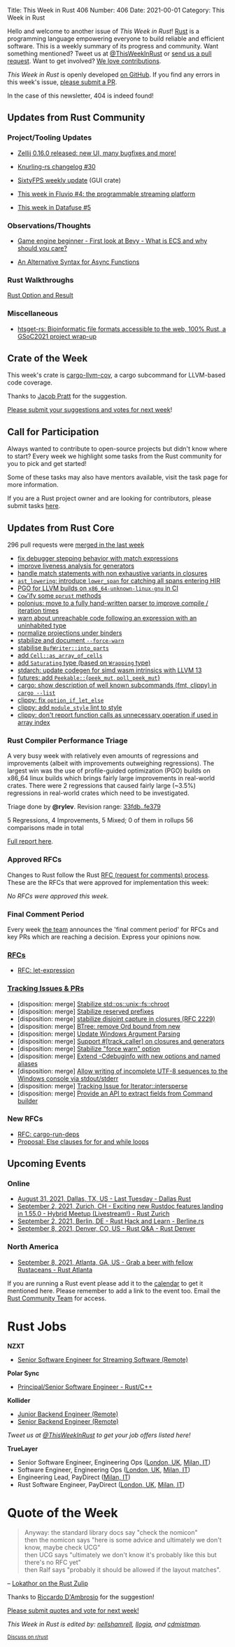 Title: This Week in Rust 406
Number: 406
Date: 2021-00-01
Category: This Week in Rust

Hello and welcome to another issue of *This Week in Rust*!
[Rust](http://rust-lang.org) is a programming language empowering everyone to build reliable and efficient software.
This is a weekly summary of its progress and community.
Want something mentioned? Tweet us at [@ThisWeekInRust](https://twitter.com/ThisWeekInRust) or [send us a pull request](https://github.com/rust-lang/this-week-in-rust).
Want to get involved? [We love contributions](https://github.com/rust-lang/rust/blob/master/CONTRIBUTING.md).

*This Week in Rust* is openly developed [on GitHub](https://github.com/rust-lang/this-week-in-rust).
If you find any errors in this week's issue, [please submit a PR](https://github.com/rust-lang/this-week-in-rust/pulls).

In the case of this newsletter, 404 is indeed found!

## Updates from Rust Community

### Project/Tooling Updates
* [Zellij 0.16.0 released: new UI, many bugfixes and more!](https://zellij.dev/news/new-ui/)
- [Knurling-rs changelog #30](https://ferrous-systems.com/blog/knurling-changelog-30/)
* [SixtyFPS weekly update](https://sixtyfps.io/thisweek/2021-08-30.html) (GUI crate)
- [This week in Fluvio #4: the programmable streaming platform](https://www.fluvio.io/news/this-week-in-fluvio-0004/)

* [This week in Datafuse #5](https://datafuselabs.github.io/weekly/2021-09-01-datafuse-weekly/)

### Observations/Thoughts
* [Game engine beginner - First look at Bevy - What is ECS and why should you care?](https://radim.xyz/project/agent_tag_bevy/)

- [An Alternative Syntax for Async Functions](https://ibraheem.ca/writings/an-alternative-async-fn-syntax/)

### Rust Walkthroughs

[Rust Option and Result](https://saidvandeklundert.net/learn/2021-09-01-rust-option-and-result/)
### Miscellaneous

* [htsget-rs: Bioinformatic file formats accessible to the web, 100% Rust, a GSoC2021 project wrap-up](https://umccr.org/blog/htsget-rs/)

## Crate of the Week

This week's crate is [cargo-llvm-cov](https://github.com/taiki-e/cargo-llvm-cov), a cargo subcommand for LLVM-based code coverage.

Thanks to [Jacob Pratt](https://users.rust-lang.org/t/crate-of-the-week/2704/948) for the suggestion.

[Please submit your suggestions and votes for next week][submit_crate]!

[submit_crate]: https://users.rust-lang.org/t/crate-of-the-week/2704

## Call for Participation

Always wanted to contribute to open-source projects but didn't know where to start?
Every week we highlight some tasks from the Rust community for you to pick and get started!

Some of these tasks may also have mentors available, visit the task page for more information.

If you are a Rust project owner and are looking for contributors, please submit tasks [here][guidelines].

[guidelines]: https://users.rust-lang.org/t/twir-call-for-participation/4821

## Updates from Rust Core

296 pull requests were [merged in the last week][merged]

[merged]: https://github.com/search?q=is%3Apr+org%3Arust-lang+is%3Amerged+merged%3A2021-08-23..2021-08-30

* [fix debugger stepping behavior with match expressions](https://github.com/rust-lang/rust/pull/87832)
* [improve liveness analysis for generators](https://github.com/rust-lang/rust/pull/84333)
* [handle match statements with non exhaustive variants in closures](https://github.com/rust-lang/rust/pull/88280)
* [`ast_lowering`: introduce `lower_span` for catching all spans entering HIR](https://github.com/rust-lang/rust/pull/88208)
* [PGO for LLVM builds on `x86_64-unknown-linux-gnu` in CI](https://github.com/rust-lang/rust/pull/88069)
* [`Cow`'ify some `pprust` methods](https://github.com/rust-lang/rust/pull/88262)
* [polonius: move to a fully hand-written parser to improve compile / iteration times](https://github.com/rust-lang/polonius/pull/173)
* [warn about unreachable code following an expression with an uninhabited type](https://github.com/rust-lang/rust/pull/85556)
* [normalize projections under binders](https://github.com/rust-lang/rust/pull/85499)
* [stabilize and document `--force-warn`](https://github.com/rust-lang/rust/pull/87472)
* [stabilise `BufWriter::into_parts`](https://github.com/rust-lang/rust/pull/88299)
* [add `Cell::as_array_of_cells`](https://github.com/rust-lang/rust/pull/87944)
* [add `Saturating` type (based on `Wrapping` type)](https://github.com/rust-lang/rust/pull/87921)
* [stdarch: update codegen for simd wasm intrinsics with LLVM 13](https://github.com/rust-lang/stdarch/pull/1203)
* [futures: add `Peekable::`{`peek_mut`, `poll_peek_mut`}](https://github.com/rust-lang/futures-rs/pull/2488)
* [cargo: show description of well known subcommands (fmt, clippy) in `cargo --list`](https://github.com/rust-lang/cargo/pull/9848)
* [clippy: fix `option_if_let_else`](https://github.com/rust-lang/rust-clippy/pull/7573)
* [clippy: add `module_style` lint to style](https://github.com/rust-lang/rust-clippy/pull/7543)
* [clippy: don't report function calls as unnecessary operation if used in array index](https://github.com/rust-lang/rust-clippy/pull/7453)

### Rust Compiler Performance Triage

A very busy week with relatively even amounts of regressions and improvements (albeit with improvements outweighing regressions). The largest win was the use of profile-guided optimization (PGO) builds on x86_64 linux builds which brings fairly large improvements in real-world crates. There were 2 regressions that caused fairly large (~3.5%) regressions in real-world crates which need to be investigated.

Triage done by **@rylev**.
Revision range: [33fdb..fe379](https://perf.rust-lang.org/?start=33fdb797f59421c7bbecaa4588ed5d7a31a9494a&end=fe37929e4cba2c5c21e6805805769630c736bc3d&absolute=false&stat=instructions%3Au)

5 Regressions, 4 Improvements, 5 Mixed; 0 of them in rollups
56 comparisons made in total

[Full report here](https://github.com/rust-lang/rustc-perf/blob/master/triage/2021-09-01.md).

### Approved RFCs

Changes to Rust follow the Rust [RFC (request for comments) process](https://github.com/rust-lang/rfcs#rust-rfcs). These
are the RFCs that were approved for implementation this week:

*No RFCs were approved this week.*

### Final Comment Period

Every week [the team](https://www.rust-lang.org/team.html) announces the
'final comment period' for RFCs and key PRs which are reaching a
decision. Express your opinions now.

### [RFCs](https://github.com/rust-lang/rfcs/labels/final-comment-period)

* [RFC: let-expression](https://github.com/rust-lang/rfcs/pull/3159)

### [Tracking Issues & PRs](https://github.com/rust-lang/rust/labels/final-comment-period)

* [disposition: merge] [Stabilize std::os::unix::fs::chroot](https://github.com/rust-lang/rust/pull/88177)
* [disposition: merge] [Stabilize reserved prefixes](https://github.com/rust-lang/rust/issues/88140)
* [disposition: merge] [stabilize disjoint capture in closures (RFC 2229)](https://github.com/rust-lang/rust/issues/88126)
* [disposition: merge] [BTree: remove Ord bound from new](https://github.com/rust-lang/rust/pull/88040)
* [disposition: merge] [Update Windows Argument Parsing](https://github.com/rust-lang/rust/pull/87580)
* [disposition: merge] [Support #[track_caller] on closures and generators](https://github.com/rust-lang/rust/pull/87064)
* [disposition: merge] [Stabilize "force warn" option](https://github.com/rust-lang/rust/issues/86516)
* [disposition: merge] [Extend -Cdebuginfo with new options and named aliases](https://github.com/rust-lang/rust/pull/83947)
* [disposition: merge] [Allow writing of incomplete UTF-8 sequences to the Windows console via stdout/stderr](https://github.com/rust-lang/rust/pull/83342)
* [disposition: merge] [Tracking Issue for Iterator::intersperse](https://github.com/rust-lang/rust/issues/79524)
* [disposition: merge] [Provide an API to extract fields from Command builder](https://github.com/rust-lang/rust/issues/44434)

### New RFCs

* [RFC: cargo-run-deps](https://github.com/rust-lang/rfcs/pull/3168)
* [Proposal: Else clauses for for and while loops](https://github.com/rust-lang/rfcs/pull/3163)

## Upcoming Events

### Online

* [August 31, 2021, Dallas, TX, US - Last Tuesday - Dallas Rust](https://www.meetup.com/Dallas-Rust/)
* [September 2, 2021, Zurich, CH - Exciting new Rustdoc features landing in 1.55.0 - Hybrid Meetup (Livestream!) - Rust Zurich](https://www.meetup.com/Rust-Zurich/events/280295950/)
* [September 2, 2021, Berlin, DE - Rust Hack and Learn - Berline.rs](https://berline.rs/)
* [September 8, 2021, Denver, CO, US - Rust Q&A - Rust Denver](https://www.meetup.com/Rust-Boulder-Denver/events/279407152/)

### North America

* [September 8, 2021, Atlanta, GA, US - Grab a beer with fellow Rustaceans - Rust Atlanta](https://www.meetup.com/Rust-ATL/events/lhpkmsyccmblb/)

If you are running a Rust event please add it to the [calendar] to get
it mentioned here. Please remember to add a link to the event too.
Email the [Rust Community Team][community] for access.

[calendar]: https://www.google.com/calendar/embed?src=apd9vmbc22egenmtu5l6c5jbfc%40group.calendar.google.com
[community]: mailto:community-team@rust-lang.org

# Rust Jobs

**NZXT**

* [Senior Software Engineer for Streaming Software (Remote)](https://nzxt.bamboohr.com/jobs/view.php?id=317)

**Polar Sync**

* [Principal/Senior Software Engineer - Rust/C++](https://polarsync.breezy.hr/p/0c1d3630d39d)

**Kollider**

* [Junior Backend Engineer (Remote)](https://kollider.homerun.co/junior-backend-engineer/en)
* [Senior Backend Engineer (Remote)](https://kollider.homerun.co/senior-backend-engineer/en)

*Tweet us at [@ThisWeekInRust](https://twitter.com/ThisWeekInRust) to get your job offers listed here!*

**TrueLayer**

* Senior Software Engineer, Engineering Ops ([London, UK](https://apply.workable.com/truelayer/j/0AAB4A80C1/), [Milan, IT](https://apply.workable.com/truelayer/j/9C3654A7BF/))
* Software Engineer, Engineering Ops ([London, UK](https://apply.workable.com/truelayer/j/920145EAFA/), [Milan, IT](https://apply.workable.com/truelayer/j/BD3F858CA7/))
* Engineering Lead, PayDirect ([Milan, IT](https://apply.workable.com/truelayer/j/9564797E78/))
* Rust Software Engineer, PayDirect ([London, UK](https://apply.workable.com/truelayer/j/C554AC0559/), [Milan, IT](https://apply.workable.com/truelayer/j/ED53901B8A/))

# Quote of the Week

> Anyway: the standard library docs say "check the nomicon"  
> then the nomicon says "here is some advice and ultimately we don't know, maybe check UCG"  
> then UCG says "ultimately we don't know it's probably like this but there's no RFC yet"  
> then Ralf says "probably it should be allowed if the layout matches".

– [Lokathor on the Rust Zulip](https://rust-lang.zulipchat.com/#narrow/stream/131828-t-compiler/topic/rustc.20warn.20against.20repr.20rust.20transmutes/near/250735818)

Thanks to [Riccardo D'Ambrosio](https://users.rust-lang.org/t/twir-quote-of-the-week/328/1097) for the suggestion!

[Please submit quotes and vote for next week!](https://users.rust-lang.org/t/twir-quote-of-the-week/328)

*This Week in Rust is edited by: [nellshamrell](https://github.com/nellshamrell), [llogiq](https://github.com/llogiq), and [cdmistman](https://github.com/cdmistman).*

<small>[Discuss on r/rust](https://www.reddit.com/r/rust/comments/k5nsab/this_week_in_rust_367/)</small>
